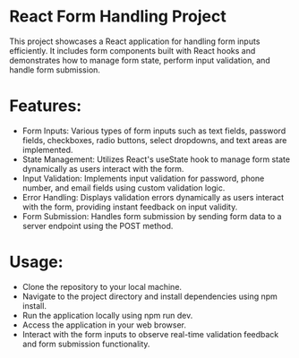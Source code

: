 # React Form Handling Project
This project showcases a React application for handling form inputs efficiently. It includes form components built with React hooks and demonstrates how to manage form state, perform input validation, and handle form submission.

# Features:
 - Form Inputs: Various types of form inputs such as text fields, password fields, checkboxes, radio buttons, select dropdowns, and text areas are implemented.
 - State Management: Utilizes React's useState hook to manage form state dynamically as users interact with the form.
 - Input Validation: Implements input validation for password, phone number, and email fields using custom validation logic.
 - Error Handling: Displays validation errors dynamically as users interact with the form, providing instant feedback on input validity.
 - Form Submission: Handles form submission by sending form data to a server endpoint using the POST method.

# Usage:
 - Clone the repository to your local machine.
 - Navigate to the project directory and install dependencies using npm install.
 - Run the application locally using npm run dev.
 - Access the application in your web browser.
 - Interact with the form inputs to observe real-time validation feedback and form submission functionality.